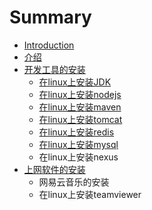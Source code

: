 # Summary

* [Introduction](README.md)
* [介绍](introduce.md)
* [开发工具的安装](install-development-tools.md)
   * [在linux上安装JDK](install-jdk-on-linux.md)
   * [在linux上安装nodejs](install-nodejs-on-linux.md)
   * [在linux上安装maven](install_maven_on_linux.md)
   * [在linux上安装tomcat](install_tomcat_on_linux.md)
   * [在linux上安装redis](install_redis_on_linux.md)
   * [在linux上安装mysql](install_mysql_on_linux.md)
   * 在linux上安装nexus
* [上网软件的安装](install-internet-tools.md)
   * 网易云音乐的安装
   * 在linux上安装teamviewer

